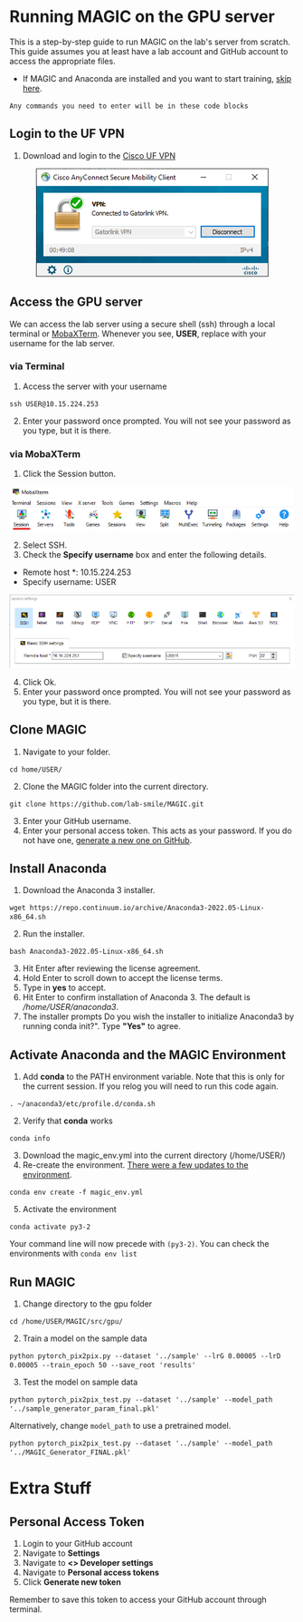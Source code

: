 # Running MAGIC on the GPU server
This is a step-by-step guide to run MAGIC on the lab's server from scratch. This guide assumes you at least have a lab account and GitHub account to access the appropriate files. 
- If MAGIC and Anaconda are installed and you want to start training, [skip here](#run-magic).
```
Any commands you need to enter will be in these code blocks
```

## Login to the UF VPN
1. Download and login to the [Cisco UF VPN](https://it.ufl.edu/ict/documentation/network-infrastructure/vpn/)

<center> <img src="img/vpn.png"> </center>

## Access the GPU server
We can access the lab server using a secure shell (ssh) through a local terminal or [MobaXTerm](https://mobaxterm.mobatek.net/download-home-edition.html). Whenever you see, **USER**, replace with your username for the lab server.

### via Terminal
1. Access the server with your username
```
ssh USER@10.15.224.253
```
2. Enter your password once prompted. You will not see your password as you type, but it is there.

### via MobaXTerm
1. Click the Session button.

<center> <img src="img/session.png"> </center>

2. Select SSH.
3. Check the **Specify username** box and enter the following details.
- Remote host *: 10.15.224.253
- Specify username: USER

<center> <img src="img/ssh.png"> </center>

4. Click Ok.
5. Enter your password once prompted. You will not see your password as you type, but it is there.

## Clone MAGIC
1. Navigate to your folder.
```
cd home/USER/
```
2. Clone the MAGIC folder into the current directory.
```
git clone https://github.com/lab-smile/MAGIC.git
```
3. Enter your GitHub username.
4. Enter your personal access token. This acts as your password. If you do not have one, [generate a new one on GitHub](#personal-access-token).

## Install Anaconda
1. Download the Anaconda 3 installer.
```
wget https://repo.continuum.io/archive/Anaconda3-2022.05-Linux-x86_64.sh
```
2. Run the installer.
```
bash Anaconda3-2022.05-Linux-x86_64.sh
```
3. Hit Enter after reviewing the license agreement.
4. Hold Enter to scroll down to accept the license terms.
5. Type in **yes** to accept.
6. Hit Enter to confirm installation of Anaconda 3. The default is */home/USER/anaconda3*.
7. The installer prompts Do you wish the installer to initialize Anaconda3 by running conda init?". Type **"Yes"** to agree.

## Activate Anaconda and the MAGIC Environment
1. Add **conda** to the PATH environment variable. Note that this is only for the current session. If you relog you will need to run this code again.
```
. ~/anaconda3/etc/profile.d/conda.sh
```
2. Verify that **conda** works
```
conda info
```
3. Download the magic_env.yml into the current directory (/home/USER/)
4. Re-create the environment. [There were a few updates to the environment](#changes-to-magicenvyml).
```
conda env create -f magic_env.yml
```
5. Activate the environment
```
conda activate py3-2
```
Your command line will now precede with `(py3-2)`. You can check the environments with `conda env list`

## Run MAGIC
1. Change directory to the gpu folder
```
cd /home/USER/MAGIC/src/gpu/
```
2. Train a model on the sample data
```
python pytorch_pix2pix.py --dataset '../sample' --lrG 0.00005 --lrD 0.00005 --train_epoch 50 --save_root 'results'
```

3. Test the model on sample data
```
python pytorch_pix2pix_test.py --dataset '../sample' --model_path '../sample_generator_param_final.pkl'
```
Alternatively, change ``model_path`` to use a pretrained model.
```
python pytorch_pix2pix_test.py --dataset '../sample' --model_path '../MAGIC_Generator_FINAL.pkl'
``` 

# Extra Stuff
## Personal Access Token
1. Login to your GitHub account
2. Navigate to **Settings**
3. Navigate to **<> Developer settings**
4. Navigate to **Personal access tokens**
5. Click **Generate new token**

Remember to save this token to access your GitHub account through terminal.
